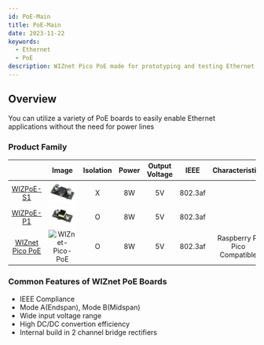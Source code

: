 ```yaml
---
id: PoE-Main
title: PoE-Main
date: 2023-11-22
keywords:
  - Ethernet
  - PoE
description: WIZnet Pico PoE made for prototyping and testing Ethernet capabilities on Pico
---
```


## Overview

You can utilize a variety of PoE boards to easily enable Ethernet applications without the need for power lines

### Product Family
 
|       | Image   | Isolation | Power | Output Voltage| IEEE |Characteristics| Compatible Board |
| :---: | :-----: | :-------: | :----:| :------------:| :-------------:| :----------------: | :----:|
| [WIZPoE-S1](./PoE/WIZPoE-S1.md) |![WIZPoE-S1](/img/osh/PoE/WIZPoE-S1/WIZPoE-S1.png) | X |8W|5V|802.3af|| [Surf5](./surf5/surf5.md) |
| [WIZPoE-P1](./PoE/WIZPoE-P1.md) |![WIZPoE-P1](/img/osh/PoE/WIZPoE-S1/wizpoe-p1.png) | O |8W|5V| 802.3af|| [Surf5](./surf5/surf5.md) |
| [WIZnet Pico PoE](./WIZnet-Pico-PoE.md)|![WIZnet-Pico-PoE](/img/osh/WIZnet_Pico_PoE_FIN_FW_C.png)|O|8W|5V|802.3af|Raspberry PI Pico Compatible|Standalone|


### Common Features of WIZnet PoE Boards

- IEEE Compliance
- Mode A(Endspan), Mode B(Midspan)
- Wide input voltage range
- High DC/DC convertion efficiency
- Internal build in 2 channel bridge rectifiers

